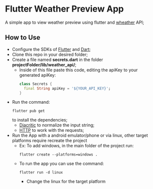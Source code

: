 # Flutter Weather Preview App
A simple app to view weather preview using flutter and [wheather](weatherapi.com) API;

## How to Use
  - Configure the SDKs of [Flutter](https://docs.flutter.dev/get-started/install) and [Dart](https://dart.dev/get-dart);
  - Clone this repo in your desired folder;
  - Create a file named **secrets.dart** in the folder **projectFolder/lib/weather_api/**;
      - Inside of this file paste this code, editing the apiKey to your generated apiKey:
        ```dart
        class Secrets {
          final String apiKey = '${YOUR_API_KEY}';
        }
        ```
  - Run the command:
      ```fish
      flutter pub get
      ```
      to install the dependencies;
      - [Diacritic](https://pub.dev/packages/diacritic) to normalize the input string;
      - [HTTP](https://pub.dev/packages/http) to work with the requests;
- Run the App with a android emulator/phone or via linux, other target platforms require recreate the project
    - Ex: To add windows, in the main folder of the project run:
      ```fish
      flutter create --platforms=windows .
      ```
    - To run the app you can use the command:
      ```fish
      flutter run -d linux
      ```
      - Change the linux for the target platform
